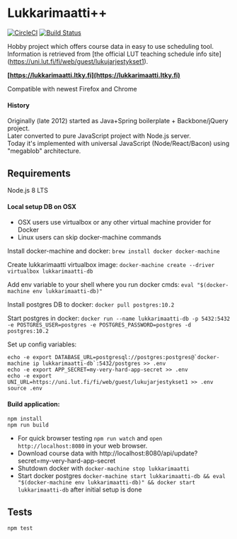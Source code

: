 # Lukkarimaatti++

[![CircleCI](https://circleci.com/bb/laastine-ci/lukkarimaatti/tree/master.svg?style=svg&circle-token=7b36babd077a7ee08258f02d55ad7d2aa4b35eca)](https://circleci.com/bb/laastine-ci/lukkarimaatti/tree/master)
[![Build Status](https://travis-ci.org/Laastine/lukkarimaatti.svg?branch=master)](https://travis-ci.org/Laastine/lukkarimaatti)

Hobby project which offers course data in easy to use scheduling tool.<br>
Information is retrieved from [the official LUT teaching schedule info site] (https://uni.lut.fi/fi/web/guest/lukujarjestykset1).

**[https://lukkarimaatti.ltky.fi](https://lukkarimaatti.ltky.fi)**

Compatible with newest Firefox and Chrome

#### History

Originally (late 2012) started as Java+Spring boilerplate + Backbone/jQuery project.<br>
Later converted to pure JavaScript project with Node.js server.<br>
Today it's implemented with universal JavaScript (Node/React/Bacon) using "megablob" architecture.

## Requirements
Node.js 8 LTS

#### Local setup DB on OSX
- OSX users use virtualbox or any other virtual machine provider for Docker
- Linux users can skip docker-machine commands

Install docker-machine and docker:
`brew install docker docker-machine`

Create lukkarimaatti virtualbox image:
`docker-machine create --driver virtualbox lukkarimaatti-db`

Add env variable to your shell where you run docker cmds:
`eval "$(docker-machine env lukkarimaatti-db)"`

Install postgres DB to docker:
 `docker pull postgres:10.2`

Start postgres in docker: `docker run --name lukkarimaatti-db -p 5432:5432 -e POSTGRES_USER=postgres -e POSTGRES_PASSWORD=postgres -d postgres:10.2`

Set up config variables:
```
echo -e export DATABASE_URL=postgresql://postgres:postgres@`docker-machine ip lukkarimaatti-db`:5432/postgres >> .env
echo -e export APP_SECRET=my-very-hard-app-secret >> .env
echo -e export UNI_URL=https://uni.lut.fi/fi/web/guest/lukujarjestykset1 >> .env
source .env
```

#### Build application:
```
npm install
npm run build
```
- For quick browser testing `npm run watch` and `open http://localhost:8080` in your web browser.
- Download course data with http://localhost:8080/api/update?secret=my-very-hard-app-secret
- Shutdown docker with `docker-machine stop lukkarimaatti`
- Start docker postgres `docker-machine start lukkarimaatti-db && eval "$(docker-machine env lukkarimaatti-db)" && docker start lukkarimaatti-db` after initial setup is done

## Tests

`npm test`
